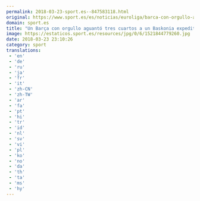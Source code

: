 ```yaml
---
permalink: 2018-03-23-sport.es--847583118.html
original: https://www.sport.es/es/noticias/euroliga/barca-con-orgullo-aguanto-tres-cuartos-baskonia-expeditiivo-6712724?utm_source=rss-noticias&utm_medium=feed&utm_campaign=euroliga
domain: sport.es
title: "Un Barça con orgullo aguantó tres cuartos a un Baskonia expeditiivo"
image: https://estaticos.sport.es/resources/jpg/0/6/1521844779260.jpg
date: 2018-03-23 23:10:26
category: sport
translations: 
 - 'en'
 - 'de'
 - 'ru'
 - 'ja'
 - 'fr'
 - 'it'
 - 'zh-CN'
 - 'zh-TW'
 - 'ar'
 - 'fa'
 - 'pt'
 - 'hi'
 - 'tr'
 - 'id'
 - 'nl'
 - 'sv'
 - 'vi'
 - 'pl'
 - 'ko'
 - 'no'
 - 'da'
 - 'th'
 - 'ta'
 - 'ms'
 - 'hy'
---
```


